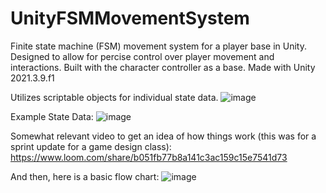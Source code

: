 # UnityFSMMovementSystem

Finite state machine (FSM) movement system for a player base in Unity. Designed to allow for percise control over player movement and interactions. Built with the character controller as a base. Made with Unity 2021.3.9.f1 

Utilizes scriptable objects for individual state data.
![image](https://github.com/EmmyVoita/UnityFSMMovementSystem/assets/82542924/4e1dcf6d-80c6-46da-96dc-4f1011356c6b)

Example State Data:
![image](https://github.com/EmmyVoita/UnityFSMMovementSystem/assets/82542924/4f44a6c8-ed10-4611-becc-5440822d34c8)

Somewhat relevant video to get an idea of how things work (this was for a sprint update for a game design class):
https://www.loom.com/share/b051fb77b8a141c3ac159c15e7541d73

And then, here is a basic flow chart:
![image](https://github.com/EmmyVoita/UnityFSMMovementSystem/assets/82542924/52a6ec04-fa4d-4388-927a-157fb91d78cc)
